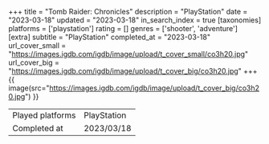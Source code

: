 +++
title = "Tomb Raider: Chronicles"
description = "PlayStation"
date = "2023-03-18"
updated = "2023-03-18"
in_search_index = true
[taxonomies]
platforms = ['playstation']
rating = []
genres = ['shooter', 'adventure']
[extra]
subtitle = "PlayStation"
completed_at = "2023-03-18"
url_cover_small = "https://images.igdb.com/igdb/image/upload/t_cover_small/co3h20.jpg"
url_cover_big = "https://images.igdb.com/igdb/image/upload/t_cover_big/co3h20.jpg"
+++
{{ image(src="https://images.igdb.com/igdb/image/upload/t_cover_big/co3h20.jpg") }}

|              |            |
| ------------ | ---------- |
| Played platforms    | PlayStation |
| Completed at | 2023/03/18 |


